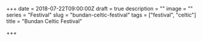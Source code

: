 +++
date = 2018-07-22T09:00:00Z
draft = true
description = ""
image = ""
series = "Festival"
slug = "bundan-celtic-festival"
tags = ["festival", "celtic"]
title = "Bundan Celtic Festival"

+++

